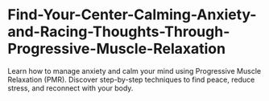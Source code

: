 # Find-Your-Center-Calming-Anxiety-and-Racing-Thoughts-Through-Progressive-Muscle-Relaxation
Learn how to manage anxiety and calm your mind using Progressive Muscle Relaxation (PMR). Discover step-by-step techniques to find peace, reduce stress, and reconnect with your body.

